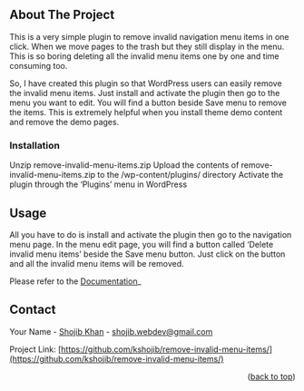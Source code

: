 <div id="top"></div>

<!-- About The Project -->

## About The Project

This is a very simple plugin to remove invalid navigation menu items in one click. When we move pages to the trash but they still display in the menu. This is so boring deleting all the invalid menu items one by one and time consuming too.

So, I have created this plugin so that WordPress users can easily remove the invalid menu items. Just install and activate the plugin then go to the menu you want to edit. You will find a button beside Save menu to remove the items. This is extremely helpful when you install theme demo content and remove the demo pages.

### Installation

Unzip remove-invalid-menu-items.zip
Upload the contents of remove-invalid-menu-items.zip to the /wp-content/plugins/ directory
Activate the plugin through the ‘Plugins’ menu in WordPress

<!-- USAGE EXAMPLES -->

## Usage

All you have to do is install and activate the plugin then go to the navigation menu page. In the menu edit page, you will find a button called ‘Delete invalid menu items’ beside the Save menu button. Just click on the button and all the invalid menu items will be removed.

Please refer to the [Documentation](https://shojibkhan.com/blog/remove-invalid-menu-items)\_

<!-- CONTACT -->

## Contact

Your Name - [Shojib Khan](https://shojibkhan.com) - shojib.webdev@gmail.com

Project Link: [https://github.com/kshojib/remove-invalid-menu-items/](https://github.com/kshojib/remove-invalid-menu-items/)

<p align="right">(<a href="#top">back to top</a>)</p>
